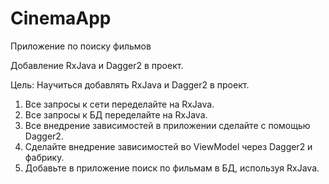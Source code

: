 # CinemaApp
Приложение по поиску фильмов

Добавление RxJava и  Dagger2 в проект.

Цель:
Научиться добавлять RxJava и Dagger2 в проект.

1. Все запросы к сети переделайте на RxJava.
2. Все запросы к БД переделайте на RxJava.
3. Все внедрение зависимостей в приложении сделайте с помощью Dagger2.
4. Сделайте внедрение зависимостей во ViewModel через Dagger2 и фабрику.
5. Добавьте в приложение поиск по фильмам в БД, используя RxJava.
